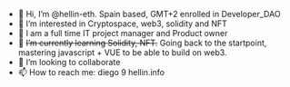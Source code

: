 - 👋 Hi, I’m @hellin-eth. Spain based, GMT+2 enrolled in Developer_DAO
- 👀 I’m interested in Cryptospace, web3, solidity and NFT
- 💪 I am a full time IT project manager and Product owner 
- 🌱 ~~I’m currently learning Solidity, NFT.~~ Going back to the startpoint, mastering javascript + VUE to be able to build on web3. 
- 💞️ I’m looking to collaborate 
- 📫 How to reach me: diego 9 hellin.info 

<!---
hellin-eth/hellin-eth is a ✨ special ✨ repository because its `README.md` (this file) appears on your GitHub profile.
You can click the Preview link to take a look at your changes.
--->
